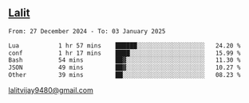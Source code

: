 ## [Lalit](https://lalit.sh)

<!--START_SECTION:waka-->

```txt
From: 27 December 2024 - To: 03 January 2025

Lua           1 hr 57 mins    ██████░░░░░░░░░░░░░░░░░░░   24.20 %
conf          1 hr 17 mins    ████░░░░░░░░░░░░░░░░░░░░░   15.99 %
Bash          54 mins         ██▓░░░░░░░░░░░░░░░░░░░░░░   11.30 %
JSON          49 mins         ██▓░░░░░░░░░░░░░░░░░░░░░░   10.27 %
Other         39 mins         ██░░░░░░░░░░░░░░░░░░░░░░░   08.23 %
```

<!--END_SECTION:waka-->

lalitvijay9480@gmail.com
